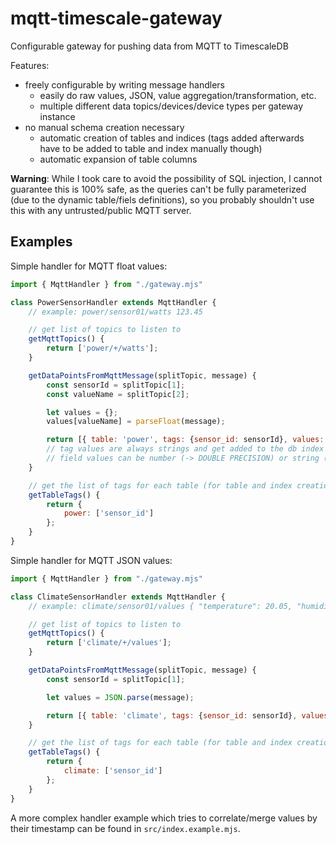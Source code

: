 # mqtt-timescale-gateway
Configurable gateway for pushing data from MQTT to TimescaleDB

Features:
- freely configurable by writing message handlers 
    - easily do raw values, JSON, value aggregation/transformation, etc.
    - multiple different data topics/devices/device types per gateway instance
- no manual schema creation necessary
    - automatic creation of tables and indices (tags added afterwards have to be added to table and index manually though)
    - automatic expansion of table columns

**Warning**: While I took care to avoid the possibility of SQL injection, I cannot guarantee this is 100% safe, as the queries can't be fully parameterized (due to the dynamic table/fiels definitions), so you probably shouldn't use this with any untrusted/public MQTT server.

## Examples

Simple handler for MQTT float values:
```js
import { MqttHandler } from "./gateway.mjs"

class PowerSensorHandler extends MqttHandler {
    // example: power/sensor01/watts 123.45

    // get list of topics to listen to
    getMqttTopics() {
        return ['power/+/watts'];
    }

    getDataPointsFromMqttMessage(splitTopic, message) {
        const sensorId = splitTopic[1];
        const valueName = splitTopic[2];

        let values = {};
        values[valueName] = parseFloat(message);

        return [{ table: 'power', tags: {sensor_id: sensorId}, values: values, timestamp: Date.now() }];
        // tag values are always strings and get added to the db index
        // field values can be number (-> DOUBLE PRECISION) or string (-> TEXT)
    }

    // get the list of tags for each table (for table and index creation)
    getTableTags() {
        return {
            power: ['sensor_id']
        };
    }
}
```

Simple handler for MQTT JSON values:
```js
import { MqttHandler } from "./gateway.mjs"

class ClimateSensorHandler extends MqttHandler {
    // example: climate/sensor01/values { "temperature": 20.05, "humidity": 71.2 }

    // get list of topics to listen to
    getMqttTopics() {
        return ['climate/+/values'];
    }

    getDataPointsFromMqttMessage(splitTopic, message) {
        const sensorId = splitTopic[1];

        let values = JSON.parse(message);

        return [{ table: 'climate', tags: {sensor_id: sensorId}, values: values, timestamp: Date.now() }];
    }

    // get the list of tags for each table (for table and index creation)
    getTableTags() {
        return {
            climate: ['sensor_id']
        };
    }
}
```

A more complex handler example which tries to correlate/merge values by their timestamp can be found in `src/index.example.mjs`.